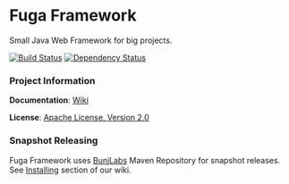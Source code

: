 Fuga Framework
=======
Small Java Web Framework for big projects.

[![Build Status](https://travis-ci.org/bunjlabs/Fuga-Framework.svg?branch=master)](https://travis-ci.org/bunjlabs/Fuga-Framework)
[![Dependency Status](https://www.versioneye.com/user/projects/55b8dac9653762001700136e/badge.svg?style=flat)](https://www.versioneye.com/user/projects/55b8dac9653762001700136e)

### Project Information

**Documentation**: [Wiki](https://github.com/bunjlabs/Fuga-Framework/wiki)

**License**: [Apache License, Version 2.0](http://www.apache.org/licenses/LICENSE-2.0)

### Snapshot Releasing

Fuga Framework uses [BunjLabs](https://bunjlabs.com) Maven Repository for snapshot releases. See [Installing](https://github.com/bunjlabs/Fuga-Framework/wiki/Installing) section of our wiki.
